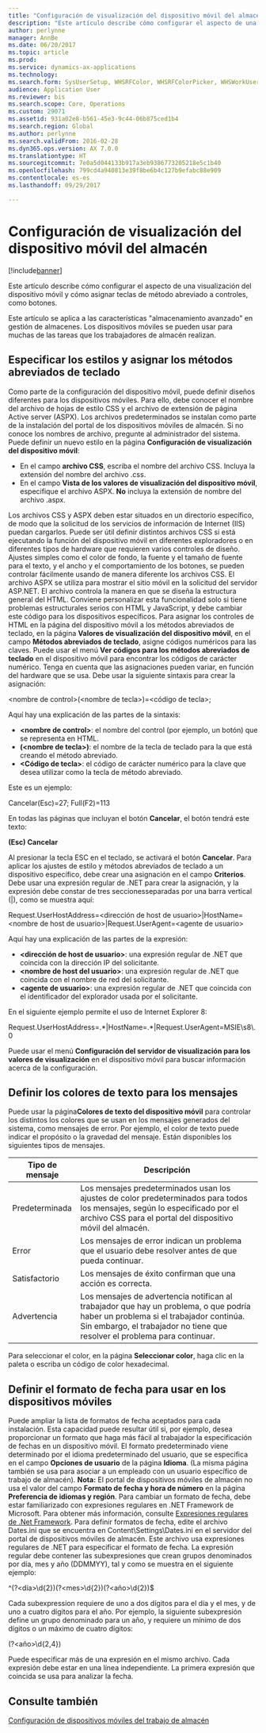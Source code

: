 ```yaml
---
title: "Configuración de visualización del dispositivo móvil del almacén"
description: "Este artículo describe cómo configurar el aspecto de una visualización del dispositivo móvil y cómo asignar teclas de método abreviado a controles, como botones."
author: perlynne
manager: AnnBe
ms.date: 06/20/2017
ms.topic: article
ms.prod: 
ms.service: dynamics-ax-applications
ms.technology: 
ms.search.form: SysUserSetup, WHSRFColor, WHSRFColorPicker, WHSWorkUserDisplaySettings
audience: Application User
ms.reviewer: bis
ms.search.scope: Core, Operations
ms.custom: 29071
ms.assetid: 931a02e8-b561-45e3-9c44-06b875ced1b4
ms.search.region: Global
ms.author: perlynne
ms.search.validFrom: 2016-02-28
ms.dyn365.ops.version: AX 7.0.0
ms.translationtype: HT
ms.sourcegitcommit: 7e0a5d044133b917a3eb9386773205218e5c1b40
ms.openlocfilehash: 799cd4a940813e39f8be6b4c127b9efabc88e909
ms.contentlocale: es-es
ms.lasthandoff: 09/29/2017

---
```


# <a name="warehouse-mobile-device-display-settings"></a>Configuración de visualización del dispositivo móvil del almacén

[!include[banner](../includes/banner.md)]


Este artículo describe cómo configurar el aspecto de una visualización del dispositivo móvil y cómo asignar teclas de método abreviado a controles, como botones. 

Este artículo se aplica a las características "almacenamiento avanzado" en gestión de almacenes. Los dispositivos móviles se pueden usar para muchas de las tareas que los trabajadores de almacén realizan.

## <a name="specify-styles-and-map-keyboard-shortcuts"></a>Especificar los estilos y asignar los métodos abreviados de teclado
Como parte de la configuración del dispositivo móvil, puede definir diseños diferentes para los dispositivos móviles. Para ello, debe conocer el nombre del archivo de hojas de estilo CSS y el archivo de extensión de página Active server (ASPX). Los archivos predeterminados se instalan como parte de la instalación del portal de los dispositivos móviles de almacén. Si no conoce los nombres de archivo, pregunte al administrador del sistema. Puede definir un nuevo estilo en la página **Configuración de visualización del dispositivo móvil**:

-    En el campo **archivo CSS**, escriba el nombre del archivo CSS. Incluya la extensión del nombre del archivo .css.
-   En el campo **Vista de los valores de visualización del dispositivo móvil**, especifique el archivo ASPX. **No** incluya la extensión de nombre del archivo .aspx.

Los archivos CSS y ASPX deben estar situados en un directorio específico, de modo que la solicitud de los servicios de información de Internet (IIS) puedan cargarlos. Puede ser útil definir distintos archivos CSS si está ejecutando la función del dispositivo móvil en diferentes exploradores o en diferentes tipos de hardware que requieren varios controles de diseño. Ajustes simples como el color de fondo, la fuente y el tamaño de fuente para el texto, y el ancho y el comportamiento de los botones, se pueden controlar fácilmente usando de manera diferente los archivos CSS. El archivo ASPX se utiliza para mostrar el sitio móvil en la solicitud del servidor ASP.NET. El archivo controla la manera en que se diseña la estructura general del HTML. Conviene personalizar esta funcionalidad solo si tiene problemas estructurales serios con HTML y JavaScript, y debe cambiar este código para los dispositivos específicos. Para asignar los controles de HTML en la página del dispositivo móvil a los métodos abreviados de teclado, en la página **Valores de visualización del dispositivo móvil**, en el campo **Métodos abreviados de teclado**, asigne códigos numéricos para las claves. Puede usar el menú **Ver códigos para los métodos abreviados de teclado** en el dispositivo móvil para encontrar los códigos de carácter numérico. Tenga en cuenta que las asignaciones pueden variar, en función del hardware que se usa. Debe usar la siguiente sintaxis para crear la asignación:

&lt;nombre de control&gt;(&lt;nombre de tecla&gt;)=&lt;código de tecla&gt;;

Aquí hay una explicación de las partes de la sintaxis:

-   **&lt;nombre de control&gt;**: el nombre del control (por ejemplo, un botón) que se representa en HTML.
-   **(&lt;nombre de tecla&gt;)**: el nombre de la tecla de teclado para la que está creando el método abreviado.
-   **&lt;Código de tecla&gt;**: el código de carácter numérico para la clave que desea utilizar como la tecla de método abreviado.

Este es un ejemplo:

Cancelar(Esc)=27; Full(F2)=113

En todas las páginas que incluyan el botón **Cancelar**, el botón tendrá este texto:

**(Esc) Cancelar**

Al presionar la tecla ESC en el teclado, se activará el botón **Cancelar**. Para aplicar los ajustes de estilo y métodos abreviados de teclado a un dispositivo específico, debe crear una asignación en el campo **Criterios**. Debe usar una expresión regular de .NET para crear la asignación, y la expresión debe constar de tres seccionesseparadas por una barra vertical (|), como se muestra aquí:

Request.UserHostAddress=&lt;dirección de host de usuario&gt;|HostName=&lt;nombre de host de usuario&gt;|Request.UserAgent=&lt;agente de usuario&gt;

Aquí hay una explicación de las partes de la expresión:

-   **&lt;dirección de host de usuario&gt;**: una expresión regular de .NET que coincida con la dirección IP del solicitante.
-   **&lt;nombre de host del usuario&gt;**: una expresión regular de .NET que coincida con el nombre de red del solicitante.
-   **&lt;agente de usuario&gt;**: una expresión regular de .NET que coincida con el identificador del explorador usada por el solicitante.

En el siguiente ejemplo permite el uso de Internet Explorer 8:

Request.UserHostAddress=.\*|HostName=.\*|Request.UserAgent=MSIE\\s8\\.0

Puede usar el menú **Configuración del servidor de visualización para los valores de visualización** en el dispositivo móvil para buscar información acerca de la configuración.

## <a name="define-text-colors-for-messages"></a>Definir los colores de texto para los mensajes
Puede usar la página**Colores de texto del dispositivo móvil** para controlar los distintos los colores que se usan en los mensajes generados del sistema, como mensajes de error. Por ejemplo, el color de texto puede indicar el propósito o la gravedad del mensaje. Están disponibles los siguientes tipos de mensajes.

| Tipo de mensaje | Descripción                                                                                                                                                                            |
|--------------|----------------------------------------------------------------------------------------------------------------------------------------------------------------------------------------|
| Predeterminada      | Los mensajes predeterminados usan los ajustes de color predeterminados para todos los mensajes, según lo especificado por el archivo CSS para el portal del dispositivo móvil del almacén.                                                   |
| Error        | Los mensajes de error indican un problema que el usuario debe resolver antes de que pueda continuar.                                                                                             |
| Satisfactorio      | Los mensajes de éxito confirman que una acción es correcta.                                                                                                                                |
| Advertencia      | Los mensajes de advertencia notifican al trabajador que hay un problema, o que podría haber un problema si el trabajador continúa. Sin embargo, el trabajador no tiene que resolver el problema para continuar. |

Para seleccionar el color, en la página **Seleccionar color**, haga clic en la paleta o escriba un código de color hexadecimal.

## <a name="define-the-date-format-to-use-on-mobile-devices"></a>Definir el formato de fecha para usar en los dispositivos móviles
Puede ampliar la lista de formatos de fecha aceptados para cada instalación. Esta capacidad puede resultar útil si, por ejemplo, desea proporcionar un formato que haga más fácil al trabajador la especificación de fechas en un dispositivo móvil. El formato predeterminado viene determinado por el idioma predeterminado del usuario, que se especifica en el campo **Opciones de usuario** de la página **Idioma**. (La misma página también se usa para asociar a un empleado con un usuario específico de trabajo de almacén). **Nota:** El portal de dispositivos móviles de almacén no usa el valor del campo **Formato de fecha y hora de número** en la página **Preferencia de idiomas y región**. Para cambiar un formato de fecha, debe estar familiarizado con expresiones regulares en .NET Framework de Microsoft. Para obtener más información, consulte [Expresiones regulares de .Net Framework](http://go.microsoft.com/fwlink/?LinkId=391260). Para definir formatos de fecha, edite el archivo Dates.ini que se encuentra en Content\\Settings\\Dates.ini en el servidor del portal de dispositivos móviles de almacén. Este archivo usa expresiones regulares de .NET para especificar el formato de fecha. La expresión regular debe contener las subexpresiones que crean grupos denominados por día, mes y año (DDMMYY), tal y como se muestra en el siguiente ejemplo:

^(?&lt;día&gt;\\d{2})(?&lt;mes&gt;\\d{2})(?&lt;año&gt;\\d{2})$

Cada subexpression requiere de uno a dos dígitos para el día y el mes, y de uno a cuatro dígitos para el año. Por ejemplo, la siguiente subexpresión define un grupo denominado para un año, y requiere un mínimo de dos dígitos o un máximo de cuatro dígitos:

(?&lt;año&gt;\\d{2,4})

Puede especificar más de una expresión en el mismo archivo. Cada expresión debe estar en una línea independiente. La primera expresión que coincida se usa para analizar la fecha.

<a name="see-also"></a>Consulte también
--------

[Configuración de dispositivos móviles del trabajo de almacén](configure-mobile-devices-warehouse.md)





